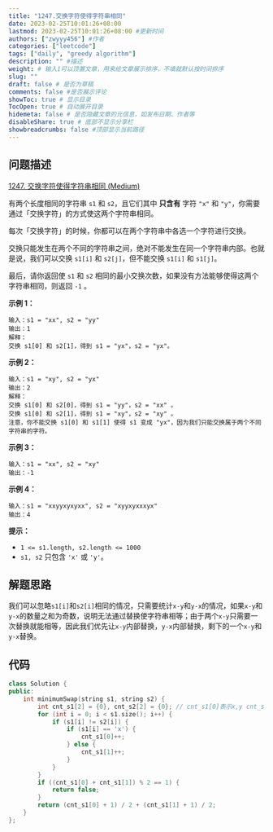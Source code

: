 ```yaml
---
title: "1247.交换字符使得字符串相同"
date: 2023-02-25T10:01:26+08:00
lastmod: 2023-02-25T10:01:26+08:00 #更新时间
authors: ["zwyyy456"] #作者
categories: ["leetcode"]
tags: ["daily", "greedy algorithm"]
description: "" #描述
weight: # 输入1可以顶置文章，用来给文章展示排序，不填就默认按时间排序
slug: ""
draft: false # 是否为草稿
comments: false #是否展示评论
showToc: true # 显示目录
TocOpen: true # 自动展开目录
hidemeta: false # 是否隐藏文章的元信息，如发布日期、作者等
disableShare: true # 底部不显示分享栏
showbreadcrumbs: false #顶部显示当前路径
---
```

## 问题描述
[1247. 交换字符使得字符串相同 (Medium)](https://leetcode.cn/problems/minimum-swaps-to-make-strings-equal/)

有两个长度相同的字符串 `s1` 和 `s2`，且它们其中 **只含有** 字符 `"x"` 和
`"y"`，你需要通过「交换字符」的方式使这两个字符串相同。

每次「交换字符」的时候，你都可以在两个字符串中各选一个字符进行交换。

交换只能发生在两个不同的字符串之间，绝对不能发生在同一个字符串内部。也就是说，我们可以交换 `s1[i]` 和
`s2[j]`，但不能交换 `s1[i]` 和 `s1[j]`。

最后，请你返回使 `s1` 和 `s2` 相同的最小交换次数，如果没有方法能够使得这两个字符串相同，则返回 `-1` 。

**示例 1：**

```
输入：s1 = "xx", s2 = "yy"
输出：1
解释：
交换 s1[0] 和 s2[1]，得到 s1 = "yx"，s2 = "yx"。
```

**示例 2：**

```
输入：s1 = "xy", s2 = "yx"
输出：2
解释：
交换 s1[0] 和 s2[0]，得到 s1 = "yy"，s2 = "xx" 。
交换 s1[0] 和 s2[1]，得到 s1 = "xy"，s2 = "xy" 。
注意，你不能交换 s1[0] 和 s1[1] 使得 s1 变成 "yx"，因为我们只能交换属于两个不同字符串的字符。
```

**示例 3：**

```
输入：s1 = "xx", s2 = "xy"
输出：-1

```

**示例 4：**

```
输入：s1 = "xxyyxyxyxx", s2 = "xyyxyxxxyx"
输出：4

```

**提示：**

- `1 <= s1.length, s2.length <= 1000`
- `s1, s2` 只包含 `'x'` 或 `'y'`。

## 解题思路
我们可以忽略`s1[i]`和`s2[i]`相同的情况，只需要统计`x-y`和`y-x`的情况，如果`x-y`和`y-x`的数量之和为奇数，说明无法通过替换使字符串相等；由于两个`x-y`只需要一次替换就能相等，因此我们优先让`x-y`内部替换，`y-x`内部替换，剩下的一个`x-y`和`y-x`替换。

## 代码
```cpp
class Solution {
public:
    int minimumSwap(string s1, string s2) {
        int cnt_s1[2] = {0}, cnt_s2[2] = {0}; // cnt_s1[0]表示x,y cnt_s1[1]表示y,x
        for (int i = 0; i < s1.size(); i++) {
            if (s1[i] != s2[i]) {
                if (s1[i] == 'x') {
                    cnt_s1[0]++;
                } else {
                    cnt_s1[1]++;
                }
            }
        }
        if ((cnt_s1[0] + cnt_s1[1]) % 2 == 1) {
            return false;
        }
        return (cnt_s1[0] + 1) / 2 + (cnt_s1[1] + 1) / 2;
    }
};
```